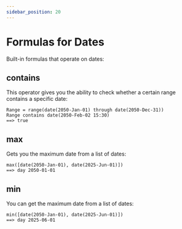 ```yaml
---
sidebar_position: 20
---
```


# Formulas for Dates

Built-in formulas that operate on dates:

## contains

This operator gives you the ability to check whether a certain range contains a specific date:

```deci live
Range = range(date(2050-Jan-01) through date(2050-Dec-31))
Range contains date(2050-Feb-02 15:30)
==> true
```

## max

Gets you the maximum date from a list of dates:

```deci live
max([date(2050-Jan-01), date(2025-Jun-01)])
==> day 2050-01-01
```

## min

You can get the maximum date from a list of dates:

```deci live
min([date(2050-Jan-01), date(2025-Jun-01)])
==> day 2025-06-01
```
